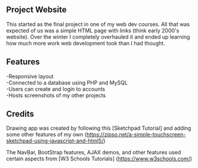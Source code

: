 ## Project Website
This started as the final project in one of my web dev courses. All that was expected of us was a simple HTML page with links (think early 2000's website). Over the winter I completely overhauled it and ended up learning how much more work web development took than I had thought.

## Features
-Responsive layout  
-Connected to a database using PHP and MySQL  
-Users can create and login to accounts  
-Hosts screenshots of my other projects  

## Credits
Drawing app was created by following this [Sketchpad Tutorial] and adding some other features of my own (https://zipso.net/a-simple-touchscreen-sketchpad-using-javascript-and-html5/)  

The NavBar, BootStrap features, AJAX demos, and other features used certain aspects from [W3 Schools Tutorials] (https://www.w3schools.com/)  
